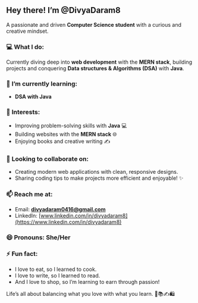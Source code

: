 ## Hey there! I’m **@DivyaDaram8**
A passionate and driven **Computer Science student** with a curious and creative mindset.

### 💻 **What I do:**  
Currently diving deep into **web development** with the **MERN stack**, building projects and conquering **Data structures & Algorithms (DSA)** with **Java**.

### 🌱 **I’m currently learning:**  
- **DSA with Java**

### 👀 **Interests:**  
- Improving problem-solving skills with **Java** 💻  
- Building websites with the **MERN stack** 🌐  
- Enjoying books and creative writing ✍️  

### 💞️ **Looking to collaborate on:**  
- Creating modern web applications with clean, responsive designs.  
- Sharing coding tips to make projects more efficient and enjoyable! ✨  

### 📫 **Reach me at:**  
- Email: **divyadaram0416@gmail.com**  
- LinkedIn: [www.linkedin.com/in/divyadaram8](https://www.linkedin.com/in/divyadaram8)

### 😄 **Pronouns:** She/Her  

### ⚡ **Fun fact:**  
- I love to eat, so I learned to cook.  
- I love to write, so I learned to read.  
- And I love to shop, so I’m learning to earn through passion!  

Life’s all about balancing what you love with what you learn. 🥘📚✍️🛍️  
